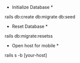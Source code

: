 * Initialize Database *

rails db:create db:migrate db:seed

* Reset Database *

rails db:migrate:resetss

* Open host for mobile *

rails s -b [your-host]

 
